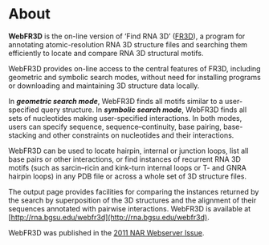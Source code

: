 # About

**WebFR3D** is the on-line version of ‘Find RNA 3D’ ([FR3D](http://rna.bgsu.edu/FR3D)), a program for annotating atomic-resolution RNA 3D structure files and searching them efficiently to locate and compare RNA 3D structural motifs.

WebFR3D provides on-line access to the central features of FR3D, including geometric and symbolic search modes, without need for installing programs or downloading and maintaining 3D structure data locally.

In **_geometric search mode_**, WebFR3D finds all motifs similar to a user-specified query structure. In **_symbolic search mode_**, WebFR3D finds all sets of nucleotides making user-specified interactions. In both modes, users can specify sequence, sequence–continuity, base pairing, base-stacking and other constraints on nucleotides and their interactions.

WebFR3D can be used to locate hairpin, internal or junction loops, list all base pairs or other interactions, or find instances of recurrent RNA 3D motifs (such as sarcin–ricin and kink-turn internal loops or T- and GNRA hairpin loops) in any PDB file or across a whole set of 3D structure files.

The output page provides facilities for comparing the instances returned by the search by superposition of the 3D structures and the alignment of their sequences annotated with pairwise interactions. WebFR3D is available at [http://rna.bgsu.edu/webfr3d](http://rna.bgsu.edu/webfr3d).

WebFR3D was published in the [2011 NAR Webserver Issue](http://nar.oxfordjournals.org/content/39/suppl_2/W50).
